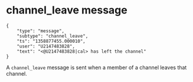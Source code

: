 # channel_leave message

	{
		"type": "message",
		"subtype": "channel_leave",
		"ts": "1358877455.000010",
		"user": "U2147483828",
		"text": "<@U2147483828|cal> has left the channel"
	}

A `channel_leave` message is sent when a member of a channel leaves that
channel.

